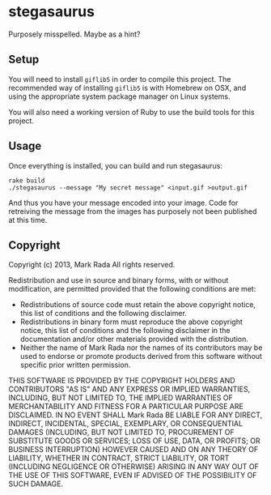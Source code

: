 # stegasaurus

Purposely misspelled. Maybe as a hint?


## Setup

You will need to install `giflib5` in order to compile this project.
The recommended way of installing `giflib5` is with Homebrew on OSX,
and using the appropriate system package manager on Linux systems.

You will also need a working version of Ruby to use the build tools
for this project.


## Usage

Once everything is installed, you can build and run stegasaurus:

    rake build
    ./stegasaurus --message "My secret message" <input.gif >output.gif

And thus you have your message encoded into your image. Code for
retreiving the message from the images has purposely not been
published at this time.


## Copyright

Copyright (c) 2013, Mark Rada
All rights reserved.

Redistribution and use in source and binary forms, with or without
modification, are permitted provided that the following conditions are met:

* Redistributions of source code must retain the above copyright
  notice, this list of conditions and the following disclaimer.
* Redistributions in binary form must reproduce the above copyright
  notice, this list of conditions and the following disclaimer in the
  documentation and/or other materials provided with the distribution.
* Neither the name of Mark Rada nor the names of its
  contributors may be used to endorse or promote products derived
  from this software without specific prior written permission.

THIS SOFTWARE IS PROVIDED BY THE COPYRIGHT HOLDERS AND CONTRIBUTORS "AS IS" AND
ANY EXPRESS OR IMPLIED WARRANTIES, INCLUDING, BUT NOT LIMITED TO, THE IMPLIED
WARRANTIES OF MERCHANTABILITY AND FITNESS FOR A PARTICULAR PURPOSE ARE
DISCLAIMED. IN NO EVENT SHALL Mark Rada BE LIABLE FOR ANY
DIRECT, INDIRECT, INCIDENTAL, SPECIAL, EXEMPLARY, OR CONSEQUENTIAL
DAMAGES (INCLUDING, BUT NOT LIMITED TO, PROCUREMENT OF SUBSTITUTE
GOODS OR SERVICES; LOSS OF USE, DATA, OR PROFITS; OR BUSINESS
INTERRUPTION) HOWEVER CAUSED AND ON ANY THEORY OF LIABILITY, WHETHER
IN CONTRACT, STRICT LIABILITY, OR TORT (INCLUDING NEGLIGENCE OR
OTHERWISE) ARISING IN ANY WAY OUT OF THE USE OF THIS SOFTWARE, EVEN IF
ADVISED OF THE POSSIBILITY OF SUCH DAMAGE.
